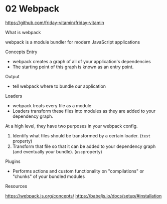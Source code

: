 # 02 Webpack

https://github.com/friday-vitamin/friday-vitamin

What is webpack

webpack is a module bundler for modern JavaScript applications


Concepts
Entry
- webpack creates a graph of all of your application's dependencies
- The starting point of this graph is known as an entry point.


Output
- tell webpack where to bundle our application


Loaders
- webpack treats every file as a module
- Loaders transform these files into modules as they are added to your dependency graph.

At a high level, they have two purposes in your webpack config.

1. Identify what files should be transformed by a certain loader. (`test` property)
2. Transform that file so that it can be added to your dependency graph (and eventually your bundle). (`use`property)


Plugins
- Performs actions and custom functionality on "compilations" or "chunks" of your bundled modules

Resources

https://webpack.js.org/concepts/
https://babeljs.io/docs/setup/#installation
